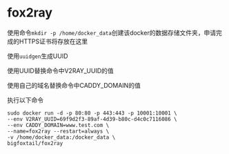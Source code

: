 # fox2ray


使用命令`mkdir -p /home/docker_data`创建该docker的数据存储文件夹，申请完成的HTTPS证书将存放在这里

使用`uuidgen`生成UUID

使用UUID替换命令中V2RAY_UUID的值

使用自己的域名替换命令中CADDY_DOMAIN的值

执行以下命令
```
sudo docker run -d -p 80:80 -p 443:443 -p 10001:10001 \
--env V2RAY_UUID=69f9d2f3-89af-4d39-b80c-d4c0c7116086 \
--env CADDY_DOMAIN=www.test.com \
--name=fox2ray --restart=always \
-v /home/docker_data:/docker_data \
bigfoxtail/fox2ray
```